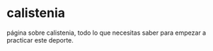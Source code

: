 # calistenia
página sobre calistenia, todo lo que necesitas saber para empezar a practicar este deporte.
